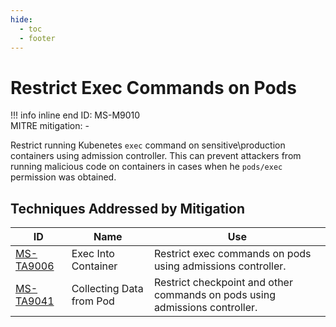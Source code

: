 ```yaml
---
hide:
  - toc
  - footer
---
```


# Restrict Exec Commands on Pods

!!! info inline end
    ID: MS-M9010<br>
    MITRE mitigation: -


Restrict running Kubenetes `exec` command on sensitive\production containers using admission controller. This can prevent attackers from running malicious code on containers in cases when he `pods/exec` permission was obtained.


## Techniques Addressed by Mitigation

|ID|Name|Use|
|--|----------|-----------|
|[MS-TA9006](../techniques/Exec%20into%20container.md)|Exec Into Container|Restrict exec commands on pods using admissions controller.|
|[MS-TA9041](../techniques/MS-M9010%20Restrict%20Exec%20Commands%20on%20Pods.md)|Collecting Data from Pod|Restrict checkpoint and other commands on pods using admissions controller.|